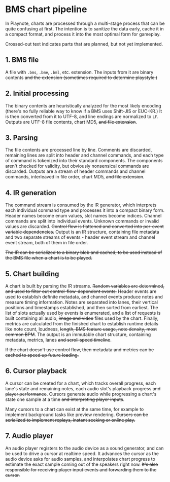 # BMS chart pipeline

In Playnote, charts are processed through a multi-stage process that can be quite confusing at first. The intention is to sanitize the data early, cache it in a compact format, and process it into the most optimal form for gameplay.

Crossed-out text indicates parts that are planned, but not yet implemented.

## 1. BMS file

A file with `.bms`, `.bme`, `.bml`, etc. extension. The inputs from it are binary contents ~~and the extension (sometimes required to determine playstyle.)~~

## 2. Initial processing

The binary contents are heuristically analyzed for the most likely encoding (there's no fully reliable way to know if a BMS uses Shift-JIS or EUC-KR.) It is then converted from it to UTF-8, and line endings are normalized to `LF`. Outputs are UTF-8 file contents, chart MD5, ~~and file extension~~.

## 3. Parsing

The file contents are processed line by line. Comments are discarded, remaining lines are split into header and channel commands, and each type of command is tokenized into their standard components. The components aren't checked for validity, but obviously nonsensical commands are discarded. Outputs are a stream of header commands and channel commands, interleaved in file order, chart MD5, ~~and file extension~~.

## 4. IR generation

The command stream is consumed by the IR generator, which interprets each individual command type and processes it into a compact binary form. Header names become enum values, slot names become indices. Channel commands are split into individual events. Unknown commands or invalid values are discarded. ~~Control flow is flattened and converted into per-event variable dependencies.~~ Output is an IR structure, containing file metadata and two separate streams of events - header event stream and channel event stream, both of them in file order.

~~The IR can be serialized to a binary blob and cached, to be used instead of the BMS file when a chart is to be played.~~

## 5. Chart building

A chart is built by parsing the IR streams. ~~Random variables are determined, and used to filter out control-flow-dependent events.~~ Header events are used to establish definite metadata, and channel events produce notes and measure timing information. Notes are separated into lanes, their vertical positions and timestamps established, and then sorted from earliest. The list of slots actually used by events is enumerated, and a list of requests is built containing all audio, ~~image and video~~ files used by the chart. Finally, metrics are calculated from the finished chart to establish runtime details like note count, loudness, ~~length, BMS feature usage, note density, most common BPM~~. The output is an immutable chart structure, containing metadata, metrics, lanes ~~and scroll speed timeline~~.

~~If the chart doesn't use control flow, then metadata and metrics can be cached to speed up future loading.~~

## 6. Cursor playback

A cursor can be created for a chart, which tracks overall progress, each lane's state and remaining notes, each audio slot's playback progress ~~and player performance~~. Cursors generate audio while progressing a chart's state one sample at a time ~~and interpreting player inputs~~.

Many cursors to a chart can exist at the same time, for example to implement background tasks like preview rendering. ~~Cursors can be serialized to implement replays, instant seeking or online play.~~

## 7. Audio player

An audio player registers to the audio device as a sound generator, and can be used to drive a cursor at realtime speed. It advances the cursor as the audio device asks for audio samples, and interpolates chart progress to estimate the exact sample coming out of the speakers right now. ~~It's also responsible for receiving player input events and forwarding them to the cursor.~~
